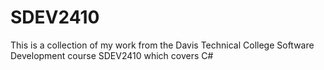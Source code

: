 # SDEV2410

This is a collection of my work from the Davis Technical College Software Development course SDEV2410 which covers C#